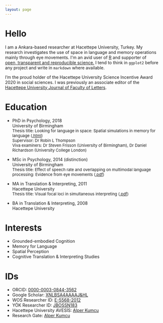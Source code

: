 ```yaml
---
layout: page
---
```


# Hello
I am a Ankara-based researcher at Hacettepe University, Turkey. My research investigates the use of space in language and memory operations mainly through eye movements. I'm an avid user of <a href="https://www.r-project.org" target="_blank">R</a> and supporter of <a href="https://osf.io/5egx4" target="_blank">open, transparent and reproducible science.</a> I tend to think in ```ggplot2``` before any project and write in ```markdown``` where available. 

I’m the proud holder of the Hacettepe University Science Incentive Award 2020 in social sciences. I was previously an associate editor of the <a href="http://www.edebiyat.hacettepe.edu.tr/eng-dergiler.php" target="_blank">Hacettepe University Journal of Faculty of Letters</a>.

# Education
* PhD in Psychology, 2018<br>
University of Birmingham<br>
<font size="2.5">Thesis title: Looking for language in space: Spatial simulations in memory for language (<a href="https://etheses.bham.ac.uk/id/eprint/8842/" target="_blank">.html</a>)<br>
Supervisor: Dr Robin L Thompson<br>
Viva examiners: Dr Steven Frisson (University of Birmingham), Dr Daniel Richardson (University College London)</font>

* MSc in Psychology, 2014 (distinction)<br>
University of Birmingham<br>
<font size="2.5">Thesis title: Effect of speech rate and overlapping on multimodal language processing: Evidence from eye movements (<a href="pdfs/Effect of Speech Rate and Overlapping on Multimodal Language Processing.pdf" target="_blank">.pdf</a>)</font>

* MA in Translation & Interpreting, 2011<br>
Hacettepe University<br>
<font size="2.5">Thesis title: Visual focal loci in simultaneous interpreting (<a href="pdfs/Visual Focal Loci in Simultaneous Interpreting.pdf" target="_blank">.pdf</a>)</font>

* BA in Translation & Interpreting, 2008<br>
Hacettepe University

# Interests
* Grounded-embodied Cognition
* Memory for Language
* Spatial Perception
* Cognitive Translation & Interpreting Studies

# IDs
* ORCID: <a href="https://orcid.org/0000-0003-0844-3562" target="_blank">0000-0003-0844-3562</a>
* Google Scholar: <a href="https://scholar.google.com/citations?hl=tr&user=xNlBSa4AAAAJ" target="_blank">XNLBSA4AAAAJ&HL</a>
* WOS Researcher ID: <a href="https://publons.com/researcher/1692089/alper-kumcu/" target="_blank">E-5568-2012</a>
* YÖK Researcher ID: <a href="https://akademik.yok.gov.tr/AkademikArama/AkademisyenGorevOgrenimBilgileri?islem=direct&authorId=86966C50F3A66534" target="_blank">JBOSSN183</a>
* Hacettepe University AVESİS: <a href="https://avesis.hacettepe.edu.tr/alperkumcu" target="_blank">Alper Kumcu</a>
* Research Gate: <a href="https://www.researchgate.net/profile/Alper_Kumcu" target="_blank">Alper Kumcu</a>
